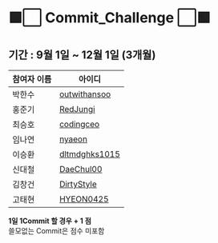 # 🟩⬜️ Commit_Challenge ⬜🟩

## 기간 : 9월 1일 ~ 12월 1일 (3개월) ##
| 참여자 이름 | 아이디 |
| ------------ | ------------- |
| 박한수 | [outwithansoo](https://github.com/outwithansoo)  |
| 홍준기 | [RedJungi](https://github.com/RedJungi) |
| 최승호 | [codingceo](https://github.com/codingceo)  |
| 임나연 | [nyaeon](https://github.com/nyaeon)  |
| 이승환 | [dltmdghks1015](https://github.com/dltmdghks1015)  |
| 신대철 | [DaeChul00](https://github.com/DaeChul00)  |
| 김창건 | [DirtyStyle](https://github.com/DirtyStyle)  |
| 고태현 | [HYEON0425](https://github.com/HYEON0425)  |

<b> 1일 1Commit 할 경우 + 1 점 </b> <br> 
쓸모없는 Commit은 점수 미포함
